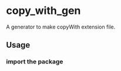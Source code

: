 # copy_with_gen

A generator to make copyWith extension file.

## Usage

### import the package

```yaml

```